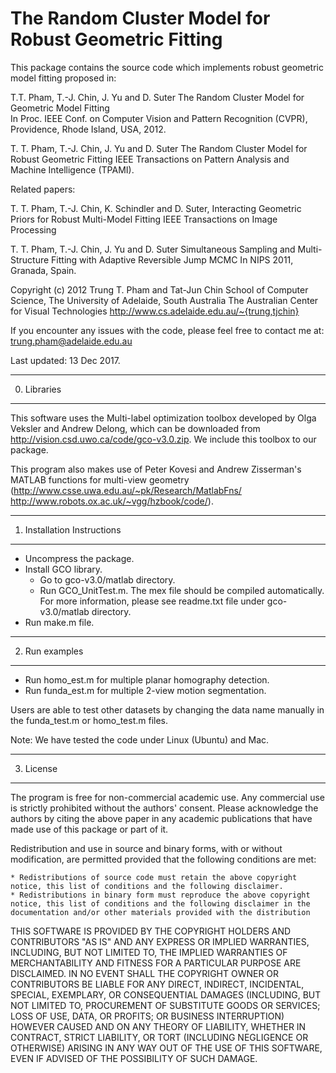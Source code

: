 
# The Random Cluster Model for Robust Geometric Fitting

This package contains the source code which implements robust geometric model fitting proposed in:

T.T. Pham, T.-J. Chin, J. Yu and D. Suter
The Random Cluster Model for Geometric Model Fitting  
In Proc. IEEE Conf. on Computer Vision and Pattern Recognition (CVPR),  Providence, Rhode Island, USA, 2012.

T. T. Pham, T.-J. Chin, J. Yu and D. Suter
The Random Cluster Model for Robust Geometric Fitting
IEEE Transactions on Pattern Analysis and Machine Intelligence (TPAMI).

Related papers:

T. T. Pham, T.-J. Chin, K. Schindler and D. Suter,
Interacting Geometric Priors for Robust Multi-Model Fitting
IEEE Transactions on Image Processing

T. T. Pham, T.-J. Chin, J. Yu and D. Suter
Simultaneous Sampling and Multi-Structure Fitting with Adaptive Reversible Jump MCMC
In NIPS 2011, Granada, Spain.

Copyright (c) 2012 Trung T. Pham and Tat-Jun Chin
School of Computer Science, The University of Adelaide, South Australia
The Australian Center for Visual Technologies
http://www.cs.adelaide.edu.au/~{trung,tjchin}

If you encounter any issues with the code, please feel free to contact me at:
trung.pham@adelaide.edu.au

Last updated: 13 Dec 2017.

----------------------------
0. Libraries
----------------------------
This software uses the Multi-label optimization toolbox developed by Olga Veksler and Andrew Delong, which can be downloaded from http://vision.csd.uwo.ca/code/gco-v3.0.zip. We include this toolbox to our package.

This program also makes use of Peter Kovesi and Andrew Zisserman's MATLAB functions for multi-view geometry
(http://www.csse.uwa.edu.au/~pk/Research/MatlabFns/ http://www.robots.ox.ac.uk/~vgg/hzbook/code/).
 
----------------------------
1. Installation Instructions
----------------------------
* Uncompress the package.
* Install GCO library. 
	- Go to gco-v3.0/matlab directory. 
	- Run GCO_UnitTest.m. The mex file should be compiled automatically. For more information, please see readme.txt file under gco-v3.0/matlab directory. 
* Run make.m file.

---------------
2. Run examples
---------------
* Run homo_est.m for multiple planar homography detection.
* Run funda_est.m for multiple 2-view motion segmentation.

Users are able to test other datasets by changing the data name manually in the funda_test.m or homo_test.m files. 

Note: We have tested the code under Linux (Ubuntu) and Mac.  


-----------
3. License
-----------
The program is free for non-commercial academic use. Any commercial use is strictly prohibited without the authors' consent. Please acknowledge the authors by citing the above paper in any academic publications that have made use of this package or part of it.

Redistribution and use in source and binary forms, with or without modification, are permitted provided that the following conditions are met:

    * Redistributions of source code must retain the above copyright notice, this list of conditions and the following disclaimer.
    * Redistributions in binary form must reproduce the above copyright notice, this list of conditions and the following disclaimer in the documentation and/or other materials provided with the distribution
      
THIS SOFTWARE IS PROVIDED BY THE COPYRIGHT HOLDERS AND CONTRIBUTORS "AS IS" AND ANY EXPRESS OR IMPLIED WARRANTIES, INCLUDING, BUT NOT LIMITED TO, THE IMPLIED WARRANTIES OF MERCHANTABILITY AND FITNESS FOR A PARTICULAR PURPOSE ARE DISCLAIMED. IN NO EVENT SHALL THE COPYRIGHT OWNER OR CONTRIBUTORS BE LIABLE FOR ANY DIRECT, INDIRECT, INCIDENTAL, SPECIAL, EXEMPLARY, OR CONSEQUENTIAL DAMAGES (INCLUDING, BUT NOT LIMITED TO, PROCUREMENT OF SUBSTITUTE GOODS OR SERVICES; LOSS OF USE, DATA, OR PROFITS; OR BUSINESS INTERRUPTION) HOWEVER CAUSED AND ON ANY THEORY OF LIABILITY, WHETHER IN CONTRACT, STRICT LIABILITY, OR TORT (INCLUDING NEGLIGENCE OR OTHERWISE) ARISING IN ANY WAY OUT OF THE USE OF THIS SOFTWARE, EVEN IF ADVISED OF THE POSSIBILITY OF SUCH DAMAGE.



